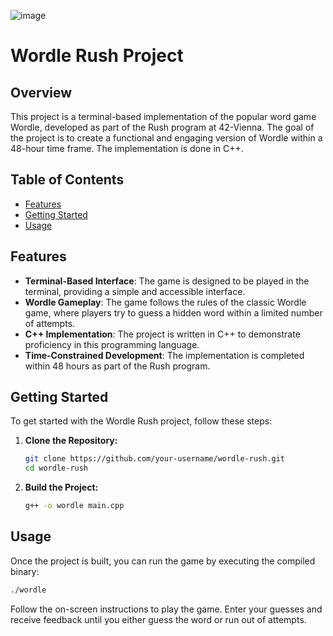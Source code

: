 ![image](https://github.com/ImmAlEng/wordle/assets/112417315/51b81b35-259c-41d9-88d6-985048f985ab)
# Wordle Rush Project

## Overview

This project is a terminal-based implementation of the popular word game Wordle, developed as part of the Rush program at 42-Vienna. The goal of the project is to create a functional and engaging version of Wordle within a 48-hour time frame. The implementation is done in C++.

## Table of Contents

- [Features](#features)
- [Getting Started](#getting-started)
- [Usage](#usage)

## Features

- **Terminal-Based Interface**: The game is designed to be played in the terminal, providing a simple and accessible interface.
- **Wordle Gameplay**: The game follows the rules of the classic Wordle game, where players try to guess a hidden word within a limited number of attempts.
- **C++ Implementation**: The project is written in C++ to demonstrate proficiency in this programming language.
- **Time-Constrained Development**: The implementation is completed within 48 hours as part of the Rush program.

## Getting Started

To get started with the Wordle Rush project, follow these steps:

1. **Clone the Repository:**
   ```bash
   git clone https://github.com/your-username/wordle-rush.git
   cd wordle-rush
   ```

2. **Build the Project:**
   ```bash
   g++ -o wordle main.cpp
   ```

## Usage

Once the project is built, you can run the game by executing the compiled binary:

```bash
./wordle
```

Follow the on-screen instructions to play the game. Enter your guesses and receive feedback until you either guess the word or run out of attempts.
